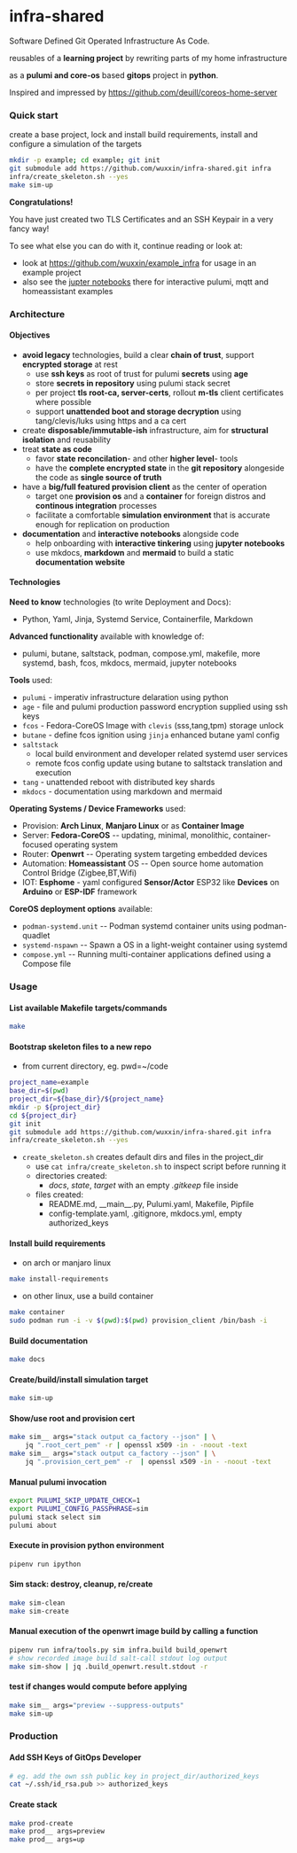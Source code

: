 # infra-shared

Software Defined Git Operated Infrastructure As Code.


reusables of a **learning project** by rewriting parts of my home infrastructure

as a **pulumi and core-os** based **gitops** project in **python**.


Inspired and impressed by https://github.com/deuill/coreos-home-server

### Quick start

create a base project, lock and install build requirements,
install and configure a simulation of the targets

```sh
mkdir -p example; cd example; git init
git submodule add https://github.com/wuxxin/infra-shared.git infra
infra/create_skeleton.sh --yes
make sim-up
```

**Congratulations!**

You have just created two TLS Certificates and an SSH Keypair in a very fancy way!

To see what else you can do with it, continue reading or look at:
- look at https://github.com/wuxxin/example_infra for usage in an example project
- also see the [jupter notebooks](https://github.com/wuxxin/example_infra/notebooks) there for interactive pulumi, mqtt and homeassistant examples


### Architecture

#### Objectives

- **avoid legacy** technologies, build a clear **chain of trust**, support **encrypted storage** at rest
    - use **ssh keys** as root of trust for pulumi **secrets** using **age**
    - store **secrets in repository** using pulumi stack secret
    - per project **tls root-ca, server-certs**, rollout **m-tls** client certificates where possible
    - support **unattended boot and storage decryption** using tang/clevis/luks using https and a ca cert
- create **disposable/immutable-ish** infrastructure, aim for **structural isolation** and reusability
- treat **state as code**
    - favor **state reconcilation**- and other **higher level**- tools
    - have the **complete encrypted state** in the **git repository** alongeside the code as **single source of truth**
- have a **big/full featured provision client** as the center of operation
    - target one **provision os** and a **container** for foreign distros and **continous integration** processes
    - facilitate a comfortable **simulation environment** that is accurate enough for replication on production
- **documentation** and **interactive notebooks** alongside code
    - help onboarding with **interactive tinkering** using **jupyter notebooks**
    - use mkdocs, **markdown** and **mermaid** to build a static **documentation website**

#### Technologies

**Need to know** technologies (to write Deployment and Docs):
- Python, Yaml, Jinja, Systemd Service, Containerfile, Markdown

**Advanced functionality** available with knowledge of:
- pulumi, butane, saltstack, podman, compose.yml, makefile, more systemd, bash, fcos, mkdocs, mermaid, jupyter notebooks

**Tools** used:
- `pulumi` - imperativ infrastructure delaration using python
- `age` - file and pulumi production password encryption supplied using ssh keys
- `fcos` - Fedora-CoreOS Image with `clevis` (sss,tang,tpm) storage unlock
- `butane` - define fcos ignition using `jinja` enhanced butane yaml config
- `saltstack`
    - local build environment and developer related systemd user services
    - remote fcos config update using butane to saltstack translation and execution
- `tang` - unattended reboot with distributed key shards
- `mkdocs` - documentation using markdown and mermaid

**Operating Systems / Device Frameworks** used:
- Provision: **Arch Linux**, **Manjaro Linux** or as **Container Image**
- Server: **Fedora-CoreOS** -- updating, minimal, monolithic, container-focused operating system
- Router: **Openwrt** -- Operating system targeting embedded devices
- Automation: **Homeassistant** OS -- Open source home automation Control Bridge (Zigbee,BT,Wifi)
- IOT: **Esphome** - yaml configured **Sensor/Actor** ESP32 like **Devices** on **Arduino** or **ESP-IDF** framework

**CoreOS deployment options** available:
- `podman-systemd.unit` -- Podman systemd container units using podman-quadlet
- `systemd-nspawn` -- Spawn a OS in a light-weight container using systemd
- `compose.yml` -- Running multi-container applications defined using a Compose file

### Usage


#### List available Makefile targets/commands

```sh
make
```

#### Bootstrap skeleton files to a new repo

- from current directory, eg. pwd=~/code

```sh
project_name=example
base_dir=$(pwd)
project_dir=${base_dir}/${project_name}
mkdir -p ${project_dir}
cd ${project_dir}
git init
git submodule add https://github.com/wuxxin/infra-shared.git infra
infra/create_skeleton.sh --yes
```

- `create_skeleton.sh` creates default dirs and files in the project_dir
    - use `cat infra/create_skeleton.sh` to inspect script before running it
    - directories created:
        - _docs_, _state_, _target_ with an empty _.gitkeep_ file inside
    - files created:
        - README.md, \_\_main\_\_.py, Pulumi.yaml, Makefile, Pipfile
        - config-template.yaml, .gitignore, mkdocs.yml, empty authorized_keys

#### Install build requirements

+ on arch or manjaro linux

```sh
make install-requirements
```

+ on other linux, use a build container

```sh
make container
sudo podman run -i -v $(pwd):$(pwd) provision_client /bin/bash -i
```

#### Build documentation

```sh
make docs
```

#### Create/build/install simulation target
```sh
make sim-up
```

#### Show/use root and provision cert
```sh
make sim__ args="stack output ca_factory --json" | \
    jq ".root_cert_pem" -r | openssl x509 -in - -noout -text
make sim__ args="stack output ca_factory --json" | \
    jq ".provision_cert_pem" -r  | openssl x509 -in - -noout -text
```

#### Manual pulumi invocation
```sh
export PULUMI_SKIP_UPDATE_CHECK=1
export PULUMI_CONFIG_PASSPHRASE=sim
pulumi stack select sim
pulumi about
```

#### Execute in provision python environment
```sh
pipenv run ipython
```

#### Sim stack: destroy, cleanup, re/create
```sh
make sim-clean
make sim-create
```

#### Manual execution of the openwrt image build by calling a function
```sh
pipenv run infra/tools.py sim infra.build build_openwrt
# show recorded image build salt-call stdout log output
make sim-show | jq .build_openwrt.result.stdout -r
```

#### test if changes would compute before applying
```sh
make sim__ args="preview --suppress-outputs"
make sim-up
```

### Production

#### Add SSH Keys of GitOps Developer
```sh
# eg. add the own ssh public key in project_dir/authorized_keys
cat ~/.ssh/id_rsa.pub >> authorized_keys
```
#### Create stack

```sh
make prod-create
make prod__ args=preview
make prod__ args=up
```
